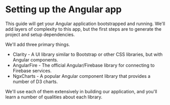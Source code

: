 # Setting up the Angular app

This guide will get your Angular application bootstrapped and running. We'll add layers of complexity to this app, but the first steps are to generate the project and setup dependencies.

We'll add three primary things.

* Clarity - A UI library similar to Bootstrap or other CSS libraries, but with Angular components.
* AngularFire - The official Angular/Firebase library for connecting to Firebase services.
* NgxCharts - A popular Angular component library that provides a number of D3 charts.

We'll use each of them extensively in building our application, and you'll learn a number of qualities about each library.
